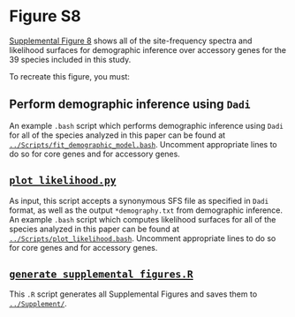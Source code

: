 # Figure S8

[Supplemental Figure 8](../Supplement/Supplemental_Figure_8.jpg) shows all of the site-frequency spectra and likelihood surfaces for demographic inference over accessory genes for the 39 species included in this study.

To recreate this figure, you must:

## Perform demographic inference using `Dadi`
  An example `.bash` script which performs demographic inference using `Dadi` for all of the species analyzed in this paper can be found at [`../Scripts/fit_demographic_model.bash`](../Scripts/fit_demographic_model.bash). Uncomment appropriate lines to do so for core genes and for accessory genes.
## [`plot_likelihood.py`](../Scripts/plot_likelihood.py)
  As input, this script accepts a synonymous SFS file as specified in `Dadi` format, as well as the output `*demography.txt` from demographic inference. An example `.bash` script which computes likelihood surfaces for all of the species analyzed in this paper can be found at [`../Scripts/plot_likelihood.bash`](../Scripts/plot_likelihood.bash). Uncomment appropriate lines to do so for core genes and for accessory genes.
## [`generate_supplemental_figures.R`](../Scripts/generate_supplemental_figures.R)
  This `.R` script generates all Supplemental Figures and saves them to [`../Supplement/`](../Supplement/README.md).
